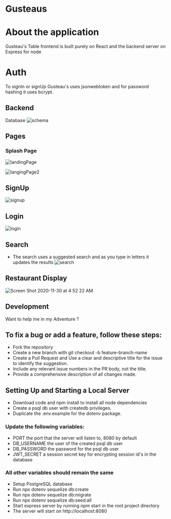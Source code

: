 # Gusteaus

# About the application
 Gusteau's Table frontend is built purely on React and the backend server on Express for node


# Auth 
To signIn or signUp Gusteau's uses jsonwebtoken and for password hashing it uses bcrypt. 

## Backend
Database
![schema](https://user-images.githubusercontent.com/68914791/100596661-6ab59600-32ca-11eb-872e-8542b6fb53d9.png)

## Pages

### Splash Page
![landingPage](https://user-images.githubusercontent.com/68914791/100596148-d3e8d980-32c9-11eb-8f3d-f667d34a7f69.png)

![langingPage2](https://user-images.githubusercontent.com/68914791/100596555-4f4a8b00-32ca-11eb-99c3-97e530723d88.png)

## SignUp
![signup](https://user-images.githubusercontent.com/68914791/100596667-6b4e2c80-32ca-11eb-8ea9-db5cd59b2448.png)

## Login
![login](https://user-images.githubusercontent.com/68914791/100596902-b7996c80-32ca-11eb-82a4-38f686a2ad2d.png)

## Search
- The search uses a suggested search and as you type in letters it updates the results
![search](https://user-images.githubusercontent.com/68914791/100596665-6b4e2c80-32ca-11eb-98d3-58b801ee3b5e.png)

## Restaurant Display
![Screen Shot 2020-11-30 at 4 52 22 AM](https://user-images.githubusercontent.com/68914791/100596663-6ab59600-32ca-11eb-9099-f95a1cee728a.png)











## Development
Want to help me in my Adventure ?

## To fix a bug or add a feature, follow these steps:

- Fork the repository
- Create a new branch with git checkout -b feature-branch-name
- Create a Pull Request and Use a clear and descriptive title for the issue to identify the suggestion.
- Include any relevant issue numbers in the PR body, not the title.
- Provide a comprehensive description of all changes made.
## Setting Up and Starting a Local Server
- Download code and npm install to install all node dependencies
- Create a psql db user with createdb privileges.
- Duplicate the .env.example for the dotenv package.
### Update the following variables:
- PORT the port that the server will listen to, 8080 by default
- DB_USERNAME the user of the created psql db user
- DB_PASSWORD the password for the psql db user
- JWT_SECRET a session secret key for encrypting session id's in the database
### All other variables should remain the same
- Setup PostgreSQL database
- Run npx dotenv sequelize db:create
- Run npx dotenv sequelize db:migrate
- Run npx dotenv sequelize db:seed:all
- Start express server by running npm start in the root project directory
- The server will start on http://localhost:8080
